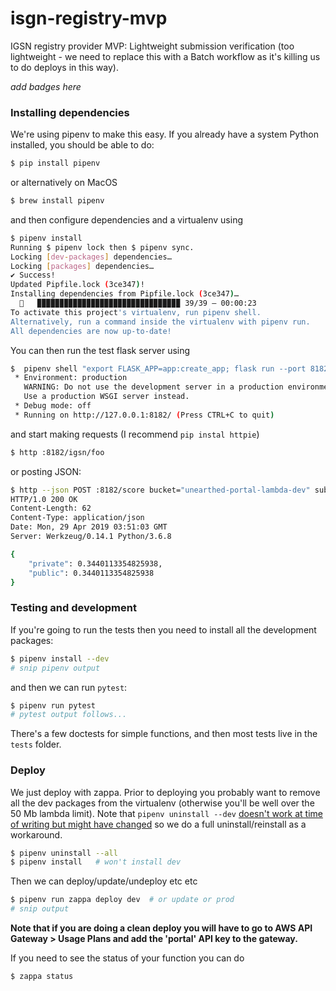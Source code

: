 # isgn-registry-mvp
IGSN registry provider MVP: Lightweight submission verification (too lightweight - we need to replace this with a Batch workflow as it's killing us to do deploys in this way).

_add badges here_

### Installing dependencies

We're using pipenv to make this easy. If you already have a system Python installed, you should be able to do:


```bash
$ pip install pipenv
```

or alternatively on MacOS

```bash
$ brew install pipenv
```

and then configure dependencies and a virtualenv using

```bash
$ pipenv install
Running $ pipenv lock then $ pipenv sync.
Locking [dev-packages] dependencies…
Locking [packages] dependencies…
✔ Success!
Updated Pipfile.lock (3ce347)!
Installing dependencies from Pipfile.lock (3ce347)…
  🐍   ▉▉▉▉▉▉▉▉▉▉▉▉▉▉▉▉▉▉▉▉▉▉▉▉▉▉▉▉▉▉▉▉ 39/39 — 00:00:23
To activate this project's virtualenv, run pipenv shell.
Alternatively, run a command inside the virtualenv with pipenv run.
All dependencies are now up-to-date!
```

You can then run the test flask server using

```bash
$  pipenv shell "export FLASK_APP=app:create_app; flask run --port 8182"  # or whatever
 * Environment: production
   WARNING: Do not use the development server in a production environment.
   Use a production WSGI server instead.
 * Debug mode: off
 * Running on http://127.0.0.1:8182/ (Press CTRL+C to quit)
```

and start making requests (I recommend `pip instal httpie`)

```bash
$ http :8182/igsn/foo
```

or posting JSON:

```bash
$ http --json POST :8182/score bucket="unearthed-portal-lambda-dev" submission_filename="explorer/example_submission_optimist.csv"
HTTP/1.0 200 OK
Content-Length: 62
Content-Type: application/json
Date: Mon, 29 Apr 2019 03:51:03 GMT
Server: Werkzeug/0.14.1 Python/3.6.8

{
    "private": 0.3440113354825938,
    "public": 0.3440113354825938
}
```

### Testing and development

If you're going to run the tests then you need to install all the development packages:

```bash
$ pipenv install --dev
# snip pipenv output
```

and then we can run `pytest`:

```bash
$ pipenv run pytest
# pytest output follows...
```

There's a few doctests for simple functions, and then most tests live in the `tests` folder.

### Deploy

We just deploy with zappa. Prior to deploying you probably want to remove all the dev
packages from the virtualenv (otherwise you'll be well over the 50 Mb lambda limit). Note that `pipenv uninstall --dev` [doesn't work at time of writing but might have changed](https://github.com/pypa/pipenv/issues/3385) so we do a full uninstall/reinstall as a workaround.

```bash
$ pipenv uninstall --all
$ pipenv install   # won't install dev
```

Then we can deploy/update/undeploy etc etc

```bash
$ pipenv run zappa deploy dev  # or update or prod
# snip output
```

**Note that if you are doing a clean deploy you will have to go to AWS API Gateway > Usage Plans and add the 'portal' API key to the gateway.**

If you need to see the status of your function you can do

```bash
$ zappa status
```